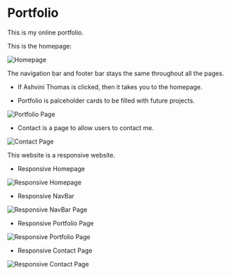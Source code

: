 # Portfolio

This is my online portfolio.

This is the homepage:

![Homepage](Assets/Images/index.png)

The navigation bar and footer bar stays the same throughout all the pages. 

* If Ashvini Thomas is clicked, then it takes you to the homepage.

* Portfolio is palceholder cards to be filled with future projects.

![Portfolio Page](Assets/Images/portfolio.png)

* Contact is a page to allow users to contact me. 

![Contact Page](Assets/Images/contact.png)

This website is a responsive website. 

* Responsive Homepage

![Responsive Homepage](Assets/Images/rhp.png)

* Responsive NavBar

![Responsive NavBar Page](Assets/Images/rnb.png)

* Responsive Portfolio Page

![Responsive Portfolio Page](Assets/Images/rp.png)

* Responsive Contact Page

![Responsive Contact Page](Assets/Images/rc.png)


